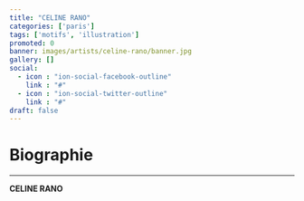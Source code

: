 ```yaml
---
title: "CELINE RANO"
categories: ['paris']
tags: ['motifs', 'illustration']
promoted: 0
banner: images/artists/celine-rano/banner.jpg
gallery: []
social:
  - icon : "ion-social-facebook-outline"
    link : "#"
  - icon : "ion-social-twitter-outline"
    link : "#"
draft: false
---
```


# Biographie
---

**CELINE RANO**
